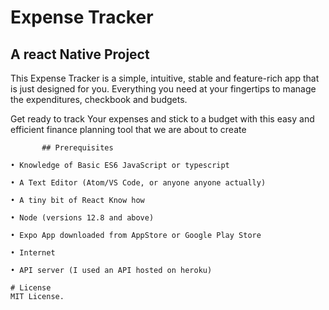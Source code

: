 # Expense Tracker

## A react Native Project

This Expense Tracker is a simple, intuitive, stable and feature-rich app that is just designed for you. Everything you need at your fingertips to manage the expenditures, checkbook and budgets.

Get ready to track Your expenses and stick to a budget with this easy and efficient finance planning tool that we are about to create

           ## Prerequisites

    • Knowledge of Basic ES6 JavaScript or typescript

    • A Text Editor (Atom/VS Code, or anyone anyone actually)

    • A tiny bit of React Know how

    • Node (versions 12.8 and above)

    • Expo App downloaded from AppStore or Google Play Store

    • Internet

    • API server (I used an API hosted on heroku)

    # License
    MIT License.
